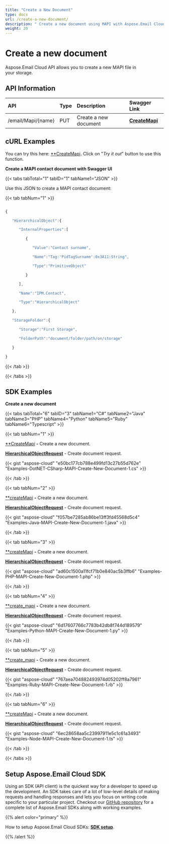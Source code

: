 ```yaml
---
title: "Create a New Document"
type: docs
url: /create-a-new-document/
description: " Create a new document using MAPI with Aspose.Email Cloud API. Easily create a new MAPI file in Aspose Cloud Storage"
weight: 20
---
```


# **Create a new document**
Aspose.Email Cloud API allows you to create a new MAPI file in your storage.
## **API Information**

|**API**|**Type**|**Description**|**Swagger Link**|
| :- | :- | :- | :- |
|/email/Mapi/{name}|PUT|Create a new document|[**CreateMapi**](https://apireference.aspose.cloud/email/#/Mapi/CreateMapi)|
## **cURL Examples**
You can try this here: [**CreateMapi](https://apireference.aspose.cloud/email/#/Mapi/CreateMapi)**.** Click on "*Try it out*" button to use this function. 

**Create a MAPI contact document with Swagger UI**

{{< tabs tabTotal="1" tabID="1" tabName1="JSON" >}}

Use this JSON to create a MAPI contact document:



{{< tab tabNum="1" >}}

```javascript

{

   "HierarchicalObject":{

      "InternalProperties":[

         {

            "Value":"Contact surname",

            "Name":"Tag:'PidTagSurname':0x3A11:String",

            "Type":"PrimitiveObject"

         }

      ],

      "Name":"IPM.Contact",

      "Type":"HierarchicalObject"

   },

   "StorageFolder":{

      "Storage":"First Storage",

      "FolderPath":"document/folder/path/on/storage"

   }

}

```

{{< /tab >}}

{{< /tabs >}}


## **SDK Examples**
**Create a new document**

{{< tabs tabTotal="6" tabID="3" tabName1="C#" tabName2="Java" tabName3="PHP" tabName4="Python" tabName5="Ruby" tabName6="Typescript" >}}

{{< tab tabNum="1" >}}

[**CreateMapi](https://github.com/aspose-email-cloud/aspose-email-cloud-dotnet/blob/9511b81d6c62dda413dc23f6f6f8a0973a144343/docs/EmailApi.md#createmapi) **-** Create a new document.

[**HierarchicalObjectRequest**](https://github.com/aspose-email-cloud/aspose-email-cloud-dotnet/blob/9511b81d6c62dda413dc23f6f6f8a0973a144343/docs/HierarchicalObjectRequest.md) - Create document request.

{{< gist "aspose-cloud" "e50bc177cb788e499fd13c27b55d762e" "Examples-DotNET-CSharp-MAPI-Create-New-Document-1.cs" >}}

{{< /tab >}}

{{< tab tabNum="2" >}}

[**createMapi](https://github.com/aspose-email-cloud/aspose-email-cloud-java/blob/master/docs/EmailApi.md#createmapi) **-** Create a new document.

[**HierarchicalObjectRequest**](https://github.com/aspose-email-cloud/aspose-email-cloud-java/blob/master/docs/HierarchicalObjectRequest.md) - Create document request.

{{< gist "aspose-cloud" "f057be7285ab86be13ff3fd45568d5c4" "Examples-Java-MAPI-Create-New-Document-1.java" >}}

{{< /tab >}}

{{< tab tabNum="3" >}}

[**createMapi](https://github.com/aspose-email-cloud/aspose-email-cloud-php/blob/3a5c2c35a31629493aa484b65870622165570db8/doc/EmailApi.md#createmapi) **-** Create a new document.

[**HierarchicalObjectRequest**](https://github.com/aspose-email-cloud/aspose-email-cloud-php/blob/3a5c2c35a31629493aa484b65870622165570db8/doc/HierarchicalObjectRequest.md) - Create document request.

{{< gist "aspose-cloud" "ad60c1500a11fcf71b0e840ac5b3ffb6" "Examples-PHP-MAPI-Create-New-Document-1.php" >}}

{{< /tab >}}

{{< tab tabNum="4" >}}

[**create_mapi](https://github.com/aspose-email-cloud/aspose-email-cloud-python/blob/master/sdk/docs/EmailApi.md#create_mapi) **-** Create a new document.

[**HierarchicalObjectRequest**](https://github.com/aspose-email-cloud/aspose-email-cloud-python/blob/master/sdk/docs/HierarchicalObjectRequest.md) - Create document request.

{{< gist "aspose-cloud" "6d17607766c7783b42db8f744d189579" "Examples-Python-MAPI-Create-New-Document-1.py" >}}

{{< /tab >}}

{{< tab tabNum="5" >}}

[**create_mapi](https://github.com/aspose-email-cloud/aspose-email-cloud-ruby/blob/master/docs/EmailApi.md#create_mapi) **-** Create a new document.

[**HierarchicalObjectRequest**](https://github.com/aspose-email-cloud/aspose-email-cloud-ruby/blob/master/docs/HierarchicalObjectRequest.md) - Create document request.

{{< gist "aspose-cloud" "767aea704882493974d05202ff8a7961" "Examples-Ruby-MAPI-Create-New-Document-1.rb" >}}

{{< /tab >}}

{{< tab tabNum="6" >}}

[**createMapi](https://github.com/aspose-email-cloud/aspose-email-cloud-node/blob/master/doc/EmailApi.md#createmapi) **-** Create a new document.

[**HierarchicalObjectRequest**](https://github.com/aspose-email-cloud/aspose-email-cloud-node/blob/master/doc/HierarchicalObjectRequest.md) - Create document request.

{{< gist "aspose-cloud" "6ec28658aa5c23997911e5c1c61a3493" "Examples-Node-MAPI-Create-New-Document-1.ts" >}}

{{< /tab >}}

{{< /tabs >}}


## **Setup Aspose.Email Cloud SDK**
Using an SDK (API client) is the quickest way for a developer to speed up the development. An SDK takes care of a lot of low-level details of making requests and handling responses and lets you focus on writing code specific to your particular project. Checkout our [GitHub repository](https://github.com/aspose-email-cloud) for a complete list of Aspose.Email SDKs along with working examples.

{{% alert color="primary" %}} 

How to setup Aspose.Email Cloud SDKs: [**SDK setup**](/sdk-setup/).

{{% /alert %}}
